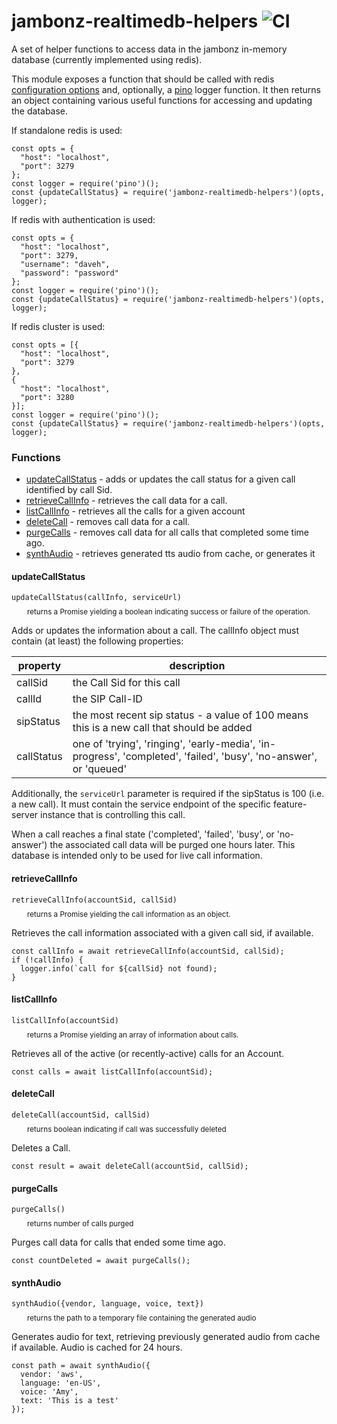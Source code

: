 # jambonz-realtimedb-helpers ![CI](https://github.com/jambonz/realtimedb-helpers/workflows/CI/badge.svg)


A set of helper functions to access data in the jambonz in-memory database (currently implemented using redis).

This module exposes a function that should be called with redis [configuration options](https://github.com/NodeRedis/node_redis#rediscreateclient) and, optionally, a [pino](https://www.npmjs.com/package/pino) logger function.  It then returns an object containing various useful functions for accessing and updating the database.

If standalone redis is used:
```
const opts = {
  "host": "localhost",
  "port": 3279
};
const logger = require('pino')();
const {updateCallStatus} = require('jambonz-realtimedb-helpers')(opts, logger);
```

If redis with authentication is used:
```
const opts = {
  "host": "localhost",
  "port": 3279,
  "username": "daveh",
  "password": "password"
};
const logger = require('pino')();
const {updateCallStatus} = require('jambonz-realtimedb-helpers')(opts, logger);
```

If redis cluster is used:
```
const opts = [{
  "host": "localhost",
  "port": 3279
},
{
  "host": "localhost",
  "port": 3280
}];
const logger = require('pino')();
const {updateCallStatus} = require('jambonz-realtimedb-helpers')(opts, logger);
```

### Functions

- [updateCallStatus](#updateCallStatus) - adds or updates the call status for a given call identified by call Sid.
- [retrieveCallInfo](#retrieveCallInfo) - retrieves the call data for a call.
- [listCallInfo](#listCallInfo) - retrieves all the calls for a given account
- [deleteCall](#deleteCall) - removes call data for a call.
- [purgeCalls](#purgeCalls) - removes call data for all calls that completed some time ago.
- [synthAudio](#synthAudio) - retrieves generated tts audio from cache, or generates it

#### updateCallStatus
`updateCallStatus(callInfo, serviceUrl)`
<p style="margin: -5px 0px 10px 25px;font-size: smaller">returns a Promise yielding a boolean indicating success or failure of the operation.</p>

Adds or updates the information about a call.  The callInfo object must contain (at least) the following properties:

| property        | description |
| ------------- |-------------|
| callSid | the Call Sid for this call|
| callId | the SIP Call-ID |
| sipStatus | the most recent sip status - a value of 100 means this is a new call that should be added|
| callStatus | one of 'trying', 'ringing', 'early-media', 'in-progress', 'completed', 'failed', 'busy', 'no-answer', or 'queued'|

Additionally, the `serviceUrl` parameter is required if the sipStatus is 100 (i.e. a new call).  It must contain the service endpoint of the specific feature-server instance that is controlling this call.

When a call reaches a final state ('completed', 'failed', 'busy', or 'no-answer') the associated call data will be purged one hours later.  This database is intended only to be used for live call information.

#### retrieveCallInfo
`retrieveCallInfo(accountSid, callSid)`
<p style="margin: -5px 0px 10px 25px;font-size: smaller">returns a Promise yielding the call information as an object.</p>

Retrieves the call information associated with a given call sid, if available.

```
const callInfo = await retrieveCallInfo(accountSid, callSid);
if (!callInfo) {
  logger.info(`call for ${callSid} not found);
}
```

#### listCallInfo
`listCallInfo(accountSid)`
<p style="margin: -5px 0px 10px 25px;font-size: smaller">returns a Promise yielding an array of information about calls.</p>

Retrieves all of the active (or recently-active) calls for an Account.

```
const calls = await listCallInfo(accountSid);
```

#### deleteCall
`deleteCall(accountSid, callSid)`
<p style="margin: -5px 0px 10px 25px;font-size: smaller">returns boolean indicating if call was successfully deleted</p>

Deletes a Call.

```
const result = await deleteCall(accountSid, callSid);
```

#### purgeCalls
`purgeCalls()`
<p style="margin: -5px 0px 10px 25px;font-size: smaller">returns number of calls purged</p>

Purges call data for calls that ended some time ago.

```
const countDeleted = await purgeCalls();
```

#### synthAudio
`synthAudio({vendor, language, voice, text})`
<p style="margin: -5px 0px 10px 25px;font-size: smaller">returns the path to a temporary file containing the generated audio</p>

Generates audio for text, retrieving previously generated audio from cache if available.  Audio is cached for 24 hours.

```
const path = await synthAudio({
  vendor: 'aws', 
  language: 'en-US', 
  voice: 'Amy', 
  text: 'This is a test'
});
```
